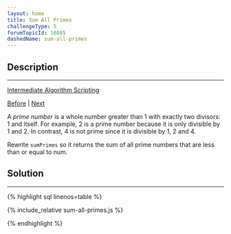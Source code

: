 ```yaml
---
layout: home
title: Sum All Primes
challengeType: 5
forumTopicId: 16085
dashedName: sum-all-primes
---
```


<div class="row">
<div class="columnStmt" markdown="1">

## Description
------

[Intermediate Algorithm Scripting](../intermediate-algorithm-scripting/README.html) 

[Before](./sum-all-odd-fibonacci-numbers.md)  | [Next](./smallest-common-multiple.md) 

A <dfn>prime number</dfn> is a whole number greater than 1 with exactly two divisors: 1 and itself. For example, 2 is a prime number because it is only divisible by 1 and 2. In contrast, 4 is not prime since it is divisible by 1, 2 and 4.

Rewrite `sumPrimes` so it returns the sum of all prime numbers that are less than or equal to num.

</div>
<div class="columnSol" markdown="1">

## Solution
------

{% highlight sql linenos=table %}

{% include_relative sum-all-primes.js %}

{% endhighlight %}

</div>
</div>

